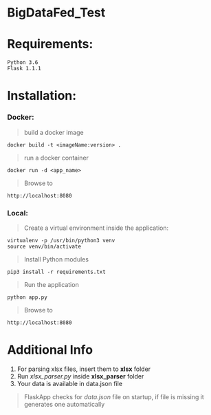 # BigDataFed_Test
# Requirements:
```
Python 3.6
Flask 1.1.1
```

# Installation:
### Docker:
> build a docker image
```
docker build -t <imageName:version> .
```
> run a docker container
```
docker run -d <app_name>
```
> Browse to 
```
http://localhost:8080
```

### Local:

> Create a virtual environment inside the application:
```
virtualenv -p /usr/bin/python3 venv    
source venv/bin/activate
```

> Install Python modules
```
pip3 install -r requirements.txt 
```

> Run the application
```
python app.py
```

> Browse to 
```
http://localhost:8080
```

# Additional Info
1. For parsing xlsx files, insert them to **xlsx** folder
2. Run *xlsx_parser.py* inside **xlsx_parser** folder
3. Your data is available in data.json file

> FlaskApp checks for *data.json* file on startup, 
> if file is missing it generates one automatically


